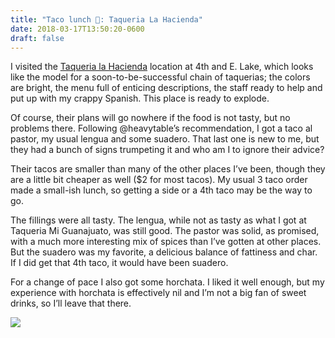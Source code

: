 ```yaml
---
title: "Taco lunch 🌮: Taqueria La Hacienda"
date: 2018-03-17T13:50:20-0600
draft: false
---
```


I visited the [Taqueria la Hacienda](http://taqueriaslahacienda.com/LaHacienda/) location at 4th and E. Lake, which looks like the model for a soon-to-be-successful chain of taquerias; the colors are bright, the menu full of enticing descriptions, the staff ready to help and put up with my crappy Spanish. This place is ready to explode.

Of course, their plans will go nowhere if the food is not tasty, but no problems there. Following @heavytable’s recommendation, I got a taco al pastor, my usual lengua and some suadero. That last one is new to me, but they had a bunch of signs trumpeting it and who am I to ignore their advice?

Their tacos are smaller than many of the other places I’ve been, though they are a little bit cheaper as well ($2 for most tacos). My usual 3 taco order made a small-ish lunch, so getting a side or a 4th taco may be the way to go.

The fillings were all tasty. The lengua, while not as tasty as what I got at Taqueria Mi Guanajuato, was still good. The pastor was solid, as promised, with a much more interesting mix of spices than I’ve gotten at other places. But the suadero was my favorite, a delicious balance of fattiness and char. If I did get that 4th taco, it would have been suadero.

For a change of pace I also got some horchata. I liked it well enough, but my experience with horchata is effectively nil and I’m not a big fan of sweet drinks, so I’ll leave that there.

![](/images/2018/a7b01c83b0.jpg)

